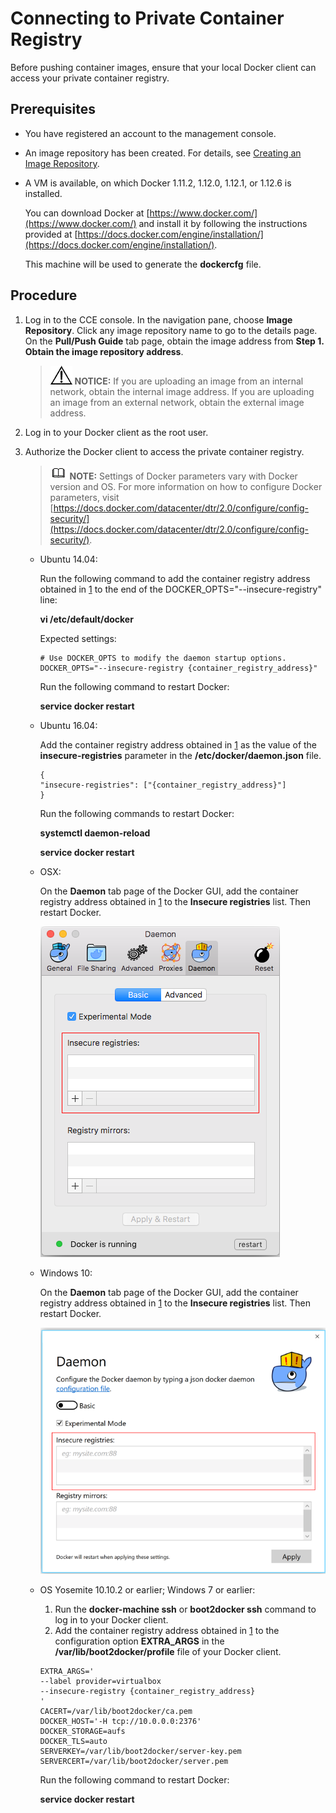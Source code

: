 # Connecting to Private Container Registry<a name="cce_01_1209"></a>

Before pushing container images, ensure that your local Docker client can access your private container registry.

## Prerequisites<a name="s1848983050744cfd9a01ce778bc94052"></a>

-   You have registered an account to the management console.
-   An image repository has been created. For details, see  [Creating an Image Repository](creating-an-image-repository.md).
-   A VM is available, on which Docker 1.11.2, 1.12.0, 1.12.1, or 1.12.6 is installed.

    You can download Docker at  [https://www.docker.com/](https://www.docker.com/)  and install it by following the instructions provided at  [https://docs.docker.com/engine/installation/](https://docs.docker.com/engine/installation/).

    This machine will be used to generate the  **dockercfg**  file.


## Procedure<a name="section101721838995"></a>

1.  <a name="l90ddb6fb28304a4c8c8b656192258be7"></a>Log in to the CCE console. In the navigation pane, choose  **Image Repository**. Click any image repository name to go to the details page. On the  **Pull/Push Guide**  tab page, obtain the image address from  **Step 1. Obtain the image repository address**.

    >![](public_sys-resources/icon-notice.gif) **NOTICE:** 
    >If you are uploading an image from an internal network, obtain the internal image address. If you are uploading an image from an external network, obtain the external image address.

2.  Log in to your Docker client as the root user.
3.  Authorize the Docker client to access the private container registry.

    >![](public_sys-resources/icon-note.gif) **NOTE:** 
    >Settings of Docker parameters vary with Docker version and OS. For more information on how to configure Docker parameters, visit  [https://docs.docker.com/datacenter/dtr/2.0/configure/config-security/](https://docs.docker.com/datacenter/dtr/2.0/configure/config-security/).

    -   Ubuntu 14.04:

        Run the following command to add the container registry address obtained in  [1](#l90ddb6fb28304a4c8c8b656192258be7)  to the end of the DOCKER\_OPTS="--insecure-registry" line:

        **vi /etc/default/docker**

        Expected settings:

        ```
        # Use DOCKER_OPTS to modify the daemon startup options.
        DOCKER_OPTS="--insecure-registry {container_registry_address}"
        ```

        Run the following command to restart Docker:

        **service docker restart**

    -   Ubuntu 16.04:

        Add the container registry address obtained in  [1](#l90ddb6fb28304a4c8c8b656192258be7)  as the value of the  **insecure-registries**  parameter in the  **/etc/docker/daemon.json**  file.

        ```
        {
        "insecure-registries": ["{container_registry_address}"]
        }
        ```

        Run the following commands to restart Docker:

        **systemctl daemon-reload**

        **service docker restart**

    -   OSX:

        On the  **Daemon**  tab page of the Docker GUI, add the container registry address obtained in  [1](#l90ddb6fb28304a4c8c8b656192258be7)  to the  **Insecure registries**  list. Then restart Docker.

        ![](figures/daemon-osx.png)

    -   Windows 10:

        On the  **Daemon**  tab page of the Docker GUI, add the container registry address obtained in  [1](#l90ddb6fb28304a4c8c8b656192258be7)  to the  **Insecure registries**  list. Then restart Docker.

        ![](figures/windows-10.png)

    -   OS Yosemite 10.10.2 or earlier; Windows 7 or earlier:

        1.  Run the  **docker-machine ssh**  or  **boot2docker ssh**  command to log in to your Docker client.
        2.  Add the container registry address obtained in  [1](#l90ddb6fb28304a4c8c8b656192258be7)  to the configuration option  **EXTRA\_ARGS**  in the  **/var/lib/boot2docker/profile**  file of your Docker client.

        ```
        EXTRA_ARGS='
        --label provider=virtualbox
        --insecure-registry {container_registry_address}
        '
        CACERT=/var/lib/boot2docker/ca.pem
        DOCKER_HOST='-H tcp://10.0.0.0:2376'
        DOCKER_STORAGE=aufs
        DOCKER_TLS=auto
        SERVERKEY=/var/lib/boot2docker/server-key.pem
        SERVERCERT=/var/lib/boot2docker/server.pem
        ```

        Run the following command to restart Docker:

        **service docker restart**




